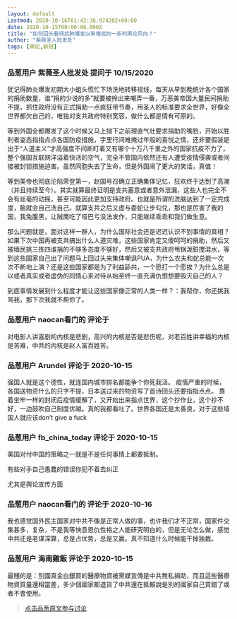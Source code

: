 ```yaml
---
layout: default
Lastmod: 2020-10-16T01:42:38.974202+00:00
date: 2020-10-15T00:00:00.000Z
title: "如何回头看待武肺爆发以来墙民的一系列舆论风向？"
author: "紫薇圣人批发处"
tags: [舆论,新冠]
---
```



### 品葱用户 **紫薇圣人批发处** 提问于 10/15/2020
    
犹记得肺炎爆发初期大小蛆头慌忙下场洗地转移视线，每天从早到晚统计各个国家的捐助数量，谁“捐的少说的多”就要被拎出来嘲弄一番，万恶美帝国大量民间捐助不提，抓住政府没有正式捐助一点疯狂带节奏，用圣人的标准要求全世界，好像全世界都欠自己的，唯独对支共政府特别宽容，做什么都是情有可原的。  
  
等到外国全都爆发了这个时候又马上抛下之前理直气壮要求捐助的嘴脸，开始以胜利者姿态指指点点各国防疫措施，字里行间难掩过年般的喜悦之情，还非要假装是出于“人道主义”才高强度不间断盯着又有哪个十万八千里之外的国家抗疫不力了，整个强国互联网洋溢着快活的空气，完全不管国内依然还有人遭受疫情侵袭或者间接被封锁措施迫害。虽然同胞失去了生命，但是外国闹了更大的笑话，真值！  
  
等到美帝也彻底沦陷荣登第一，赵国号召确立正确集体记忆，狂欢终于达到了高潮（并且持续至今）。其实就算最终证明是支共蓄意或者意外泄漏，这些人也完全不会有丝毫的动摇，甚至可能因此更加支持政府。也就是所谓的洗脑达到了一定完成度，脑就会自己洗自己。就算支共之后又虚与委蛇让步勾兑，那也是厉害了我的国，我兔腹黑，让贼鹰吃了哑巴亏没法发作，只能继续乖乖和我们做生意。  
  
那么问题就是，面对这样一群人，为什么国际社会还是迟迟认识不到事情的真相？如果下次中国再被支共搞出什么人道灾难，这些国家肯定又傻呵呵的捐助，然后又被墙民挑三拣四谁捐的不够多态度不够好，然后又被支共政府甩锅泼脏搅混水，等到这些国家自己出了问题马上回过头来集体嘲讽PUA，为什么农夫和蛇总能一次次不断地上演？还是这些国家都是为了利益舔共，一个愿打一个愿挨？为什么总是以或者真实或者虚伪的同情心来对待从始至终一直充满仇恨想要毁灭自己的人？  
  
到底事情发展到什么程度才能让这些国家像正常的人类一样？：我帮你，你还挑我骂我，那下次我就不帮你了。
    
                

### 品葱用户 **naocan看门的** 评论于 
        
对电影人讲喜剧的内核是悲剧，高兴的内核是否是悲伤呢，对老百姓讲幸福的内核是苦难，中共的内核是赵人富百姓苦。
        
                

### 品葱用户 **Arundel** 评论于 2020-10-15
        
强国人就是这个德性，就连国内城市排名都能争个你死我活。 疫情严重的时候，各国送物资什么的只字不提，日本送过来的物资写了首诗回头还要指指点点。 靠着坐牢一样的封闭后疫情缓解了，又开始出来指点世界，这个抄作业，这个抄不好，一边鼓吹自己制度优越。真的我都看吐了。世界各国还是太善良，对于这些墙国人就应该don’t give a fuck
        
                

### 品葱用户 **fb_china_today** 评论于 2020-10-15
        
美国对付中国的策略之一就是不是任何事情上都要抵制。  
  
有些对手自己愚蠢的错误你犯不着去纠正  
  
尤其是舆论宣传方面
        
                

### 品葱用户 **naocan看门的** 评论于 2020-10-16
        
我也感觉国外民主国家对中共不像是正常人做的事，也许我们才不正常，国家件交集甚多，复杂，不是我等快意恩仇性格之人能研究明白的，但是无论怎么做，感觉中共还是老谋深算，总是占优势，总是又赢。真不知道什么时候能干掉独裁。
        
                

### 品葱用户 **海南雞飯** 评论于 2020-10-15
        
最賤的是：別國真金白銀買的醫療物資被黨媒宣傳是中共無私捐助，而且這些醫療物資質量還相當差，多少個國家都退貨了中共還在抵賴說是別的國家自己買錯了或者不會使用。
        
                





> [点击品葱原文参与讨论](https://pincong.rocks/question/32284)

